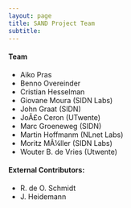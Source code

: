 ```yaml
---
layout: page
title: SAND Project Team
subtitle:  
---
```


#### Team
* Aiko Pras
* Benno Overeinder
* Cristian Hesselman
* Giovane Moura (SIDN Labs)
* John Graat (SIDN)
* JoÃ£o Ceron (UTwente)
* Marc Groeneweg (SIDN)
* Martin Hoffmanm (NLnet Labs)
* Moritz MÃ¼ller (SIDN Labs)
* Wouter B. de Vries (Utwente)

#### External Contributors:

* R. de O. Schmidt
* J. Heidemann

